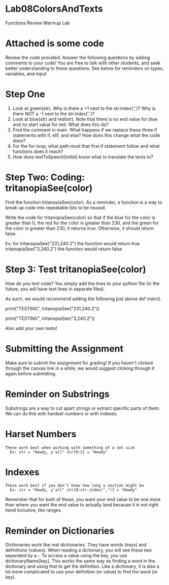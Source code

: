 # Lab08ColorsAndTexts
Functions Review Warmup Lab

# Attached is some code
Review the code provided. Answer the following questions by adding comments to your code! You are free to talk with other students, and seek better understanding to these questions. See below for reminders on types, variables, and input

# Step One
1. Look at green(str). Why is there a +1 next to the str.index(',')? Why is there NOT a -1 next to the str.index('.')?
2. Look at blue(str) and red(str). Note that there is no end value for blue and no start value for red. What does this do?
3. Find the comment in main. What happens if we replace these three if statements with if, elif, and else? How does this change what the code does?
4. For the for-loop, what path must that first if statement follow and what functions does it reach?
5. How does textToSpeech(txtlst) know what to translate the texts to?

# Step Two: Coding: tritanopiaSee(color)
Find the function tritanopiaSee(color). As a reminder, a function is a way to break up code into repeatable bits to be reused.

Write the code for tritanopiaSee(color) so that if the blue for the color is greater than 0, the red for the color is greater than 230, and the green for the color is greater than 230, it returns true. Otherwise, it should return false.

Ex: for
tritanopiaSee("231,240.2") the function would return true
tritanopiaSee("3,240.2") the function would return false

# Step 3: Test tritanopiaSee(color)
How do you test code? You simply add the lines to your python file (in the future, you will have test lines in separate files).

As such, we would recommend adding the following just above def main().

print("TESTING", tritanopiaSee("231,240.2"))

print("TESTING", tritanopiaSee("3,240.2"))

Also add your own tests!

# Submitting the Assignment
Make sure to submit the assignment for grading! If you haven't clicked through the canvas link in a while, we would suggest clicking through it again before submitting.

# Reminder on Substrings
Substrings are a way to cut apart strings or extract specific parts of them. We can do this with hardset numbers or with indexes.
# Harset Numbers
    These work best when working with something of a set size
      Ex: str = "Howdy, y'all" str[0:5] = "Howdy"
# Indexes
    These work best if you don't know how long a section might be
      Ex: str = "Howdy, y'all" str[0:str.index(",")] = "Howdy"
Remember that for both of these, you want your end value to be one more than where you want the end value to actually land because it is not right hand inclusive,
like ranges.

# Reminder on Dictionaries
Dictionaries work like real dictionaries. They have words (keys) and definitions (values). When reading a dictionary, you will see these two separated by a :. To access a value using the key, you use dictionaryName\[key]. This works the same way as finding a word in the dicitonary and using that to get the definition. Like a dictionary, it is also a lot more complicated to use your definition (or value) to find the word (or key).

